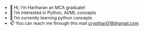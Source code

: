 - 👋 Hi, I’m Hariharan an MCA graduate!
- 👀 I’m interested in Python, AI/ML concepts
- 🌱 I’m currently learning python concepts
- 📫 You can reach me through this mail crypthari018@gmail.com

<!---
Hariharan1857/Hariharan1857 is a ✨ special ✨ repository because its `README.md` (this file) appears on your GitHub profile.
You can click the Preview link to take a look at your changes.
--->

